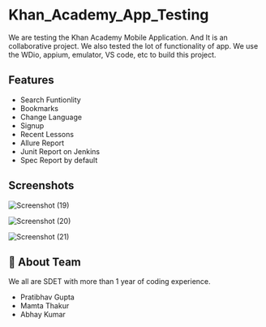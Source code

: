 
# Khan_Academy_App_Testing


We are testing the Khan Academy Mobile Application. And It is an collaborative project. We also tested the lot of functionality of app. We use the WDio, appium, emulator, VS code, etc to build this project.


## Features

- Search Funtionlity
- Bookmarks
- Change Language
- Signup
- Recent Lessons
- Allure Report
- Junit Report on Jenkins
- Spec Report by default

## Screenshots

![Screenshot (19)](https://github.com/pratibhavgupta/Khan_Academy_App_Testing/assets/110053495/4e4c8fab-b704-460a-b92b-bad974958dc2)

![Screenshot (20)](https://github.com/pratibhavgupta/Khan_Academy_App_Testing/assets/110053495/46b59afa-c355-4aba-80f4-dab39048de39)

![Screenshot (21)](https://github.com/pratibhavgupta/Khan_Academy_App_Testing/assets/110053495/bd60a7c6-63e0-4bbc-8909-b239abfe64cf)

## 🚀 About Team
We all are SDET with more than 1 year of coding experience.
- Pratibhav Gupta
- Mamta Thakur
- Abhay Kumar



